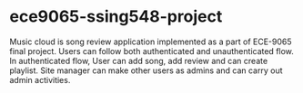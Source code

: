 # ece9065-ssing548-project
Music cloud is song review application implemented as a part of ECE-9065 final project.
Users can follow both authenticated and unauthenticated flow.
In authenticated flow, User can add song, add review and can create playlist.
Site manager can make other users as admins and can carry out admin activities.
